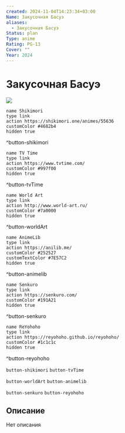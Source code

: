 ```yaml
---
created: 2024-11-04T14:23:34+03:00
Name: Закусочная Басуэ
aliases:
  - Закусочная Басуэ
Status: plan
Type: anime
Rating: PG-13
Cover: ""
Year: 2024
---
```


# Закусочная Басуэ

![](https://nyaa.shikimori.one/uploads/poster/animes/55636/68a2919150082b4543cbeed08c802068.jpeg)

```button
name Shikimori
type link
action https://shikimori.one/animes/55636
customColor #4682b4
hidden true
```
^button-shikimori

```button
name TV Time
type link
action https://www.tvtime.com/
customColor #997f00
hidden true
```
^button-tvTime

```button
name World Art
type link
action http://www.world-art.ru/
customColor #7a0000
hidden true
```
^button-worldArt

```button
name AnimeLib
type link
action https://anilib.me/
customColor #252527
customTextColor #7E57C2
hidden true
```
^button-animelib

```button
name Senkuro
type link
action https://senkuro.com/
customColor #191A21
hidden true
```
^button-senkuro

```button
name ReYohoho
type link
action https://reyohoho.github.io/reyohoho/
customColor #1c1c1c
hidden true
```
^button-reyohoho

`button-shikimori` `button-tvTime`

`button-worldArt` `button-animelib`

`button-senkuro` `button-reyohoho`

## Описание

Нет описания
